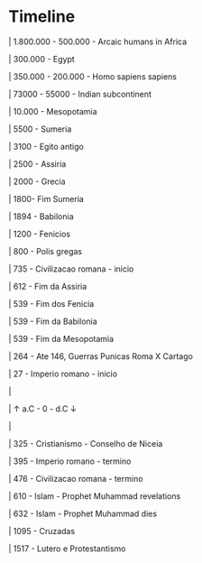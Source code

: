 # Timeline

| 1.800.000 - 500.000 - Arcaic humans in Africa

| 300.000 - Egypt

| 350.000 - 200.000 - Homo sapiens sapiens

| 73000 - 55000 - Indian subcontinent

| 10.000 - Mesopotamia

| 5500 - Sumeria

| 3100 - Egito antigo

| 2500 - Assiria

| 2000 - Grecia

| 1800- Fim Sumeria

| 1894 - Babilonia

| 1200 - Fenicios

| 800 - Polis gregas

| 735 - Civilizacao romana - inicio

| 612 - Fim da Assiria

| 539 - Fim dos Fenicia

| 539 - Fim da Babilonia

| 539 - Fim da Mesopotamia

| 264 - Ate 146, Guerras Punicas Roma X Cartago

| 27 - Imperio romano - inicio

|

| ↑ a.C - 0 - d.C ↓

|

| 325 - Cristianismo - Conselho de Niceia

| 395 - Imperio romano - termino

| 476 - Civilizacao romana - termino

| 610 - Islam - Prophet Muhammad revelations

| 632 - Islam - Prophet Muhammad dies

| 1095 - Cruzadas

| 1517 - Lutero e Protestantismo
